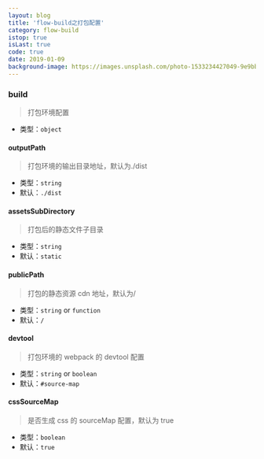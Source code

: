 ```yaml
---
layout: blog
title: 'flow-build之打包配置'
category: flow-build
istop: true
isLast: true
code: true
date: 2019-01-09
background-image: https://images.unsplash.com/photo-1533234427049-9e9bb093186d?ixlib=rb-1.2.1&ixid=eyJhcHBfaWQiOjEyMDd9&auto=format&fit=crop&w=500&h=300&q=80
---
```


### build

> 打包环境配置

-   类型：`object`

#### outputPath

> 打包环境的输出目录地址，默认为./dist

-   类型：`string`
-   默认：`./dist`

#### assetsSubDirectory

> 打包后的静态文件子目录

-   类型：`string`
-   默认：`static`

#### publicPath

> 打包的静态资源 cdn 地址，默认为/

-   类型：`string` or `function`
-   默认：`/`

#### devtool

> 打包环境的 webpack 的 devtool 配置

-   类型：`string` or `boolean`
-   默认：`#source-map`

#### cssSourceMap

> 是否生成 css 的 sourceMap 配置，默认为 true

-   类型：`boolean`
-   默认：`true`
